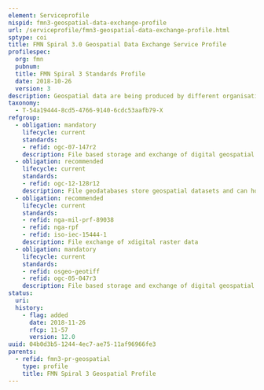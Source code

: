 ```yaml
---
element: Serviceprofile
nispid: fmn3-geospatial-data-exchange-profile
url: /serviceprofile/fmn3-geospatial-data-exchange-profile.html
sptype: coi
title: FMN Spiral 3.0 Geospatial Data Exchange Service Profile
profilespec:
  org: fmn
  pubnum: 
  title: FMN Spiral 3 Standards Profile
  date: 2018-10-26
  version: 3
description: Geospatial data are being produced by different organisations and need to be exchanged between different participants using standardized exchange formats. These datasets would then be loaded into specialised geospatial information systems (GIS) and published via standardized Web Services (e.g. WMS or WMTS for raster data/maps).
taxonomy:
  - T-54a19444-8cd5-4766-9140-6cdc53aafb79-X
refgroup:
  - obligation: mandatory
    lifecycle: current
    standards: 
    - refid: ogc-07-147r2
    description: File based storage and exchange of digital geospatial vector data 
  - obligation: recommended
    lifecycle: current
    standards: 
    - refid: ogc-12-128r12
    description: File geodatabases store geospatial datasets and can hold any number of these large, individual datasets. File geodatabases can be used across multiple platforms. Users are rapidly adopting file geodatabases in place of using legacy shapefiles.
  - obligation: recommended
    lifecycle: current
    standards: 
    - refid: nga-mil-prf-89038
    - refid: nga-rpf
    - refid: iso-iec-15444-1
    description: File exchange of xdigital raster data 
  - obligation: mandatory
    lifecycle: current
    standards: 
    - refid: osgeo-geotiff
    - refid: ogc-05-047r3
    description: File based storage and exchange of digital geospatial mapping (raster) data.
status:
  uri: 
  history: 
    - flag: added
      date: 2018-11-26
      rfcp: 11-57
      version: 12.0
uuid: 04b0d3b5-1244-4ec7-ae75-11af96966fe3
parents:
  - refid: fmn3-pr-geospatial
    type: profile
    title: FMN Spiral 3 Geospatial Profile
---
```


